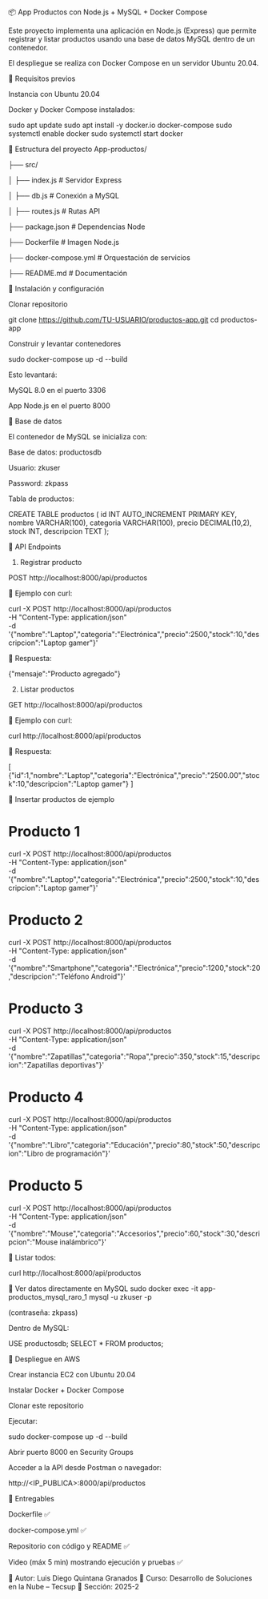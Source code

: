 📦 App Productos con Node.js + MySQL + Docker Compose

Este proyecto implementa una aplicación en Node.js (Express) que permite registrar y listar productos usando una base de datos MySQL dentro de un contenedor.

El despliegue se realiza con Docker Compose en un servidor Ubuntu 20.04.

📌 Requisitos previos

Instancia con Ubuntu 20.04

Docker y Docker Compose instalados:

sudo apt update
sudo apt install -y docker.io docker-compose
sudo systemctl enable docker
sudo systemctl start docker

📌 Estructura del proyecto
App-productos/
 
 ├── src/
 
 │   ├── index.js        # Servidor Express

 │   ├── db.js           # Conexión a MySQL
 
 │   ├── routes.js       # Rutas API
 
 ├── package.json        # Dependencias Node
 
 ├── Dockerfile          # Imagen Node.js
 
 ├── docker-compose.yml  # Orquestación de servicios

 ├── README.md           # Documentación

📌 Instalación y configuración

Clonar repositorio

git clone https://github.com/TU-USUARIO/productos-app.git
cd productos-app


Construir y levantar contenedores

sudo docker-compose up -d --build


Esto levantará:

MySQL 8.0 en el puerto 3306

App Node.js en el puerto 8000

📌 Base de datos

El contenedor de MySQL se inicializa con:

Base de datos: productosdb

Usuario: zkuser

Password: zkpass

Tabla de productos:

CREATE TABLE productos (
  id INT AUTO_INCREMENT PRIMARY KEY,
  nombre VARCHAR(100),
  categoria VARCHAR(100),
  precio DECIMAL(10,2),
  stock INT,
  descripcion TEXT
);

📌 API Endpoints
1. Registrar producto

POST http://localhost:8000/api/productos

📌 Ejemplo con curl:

curl -X POST http://localhost:8000/api/productos \
-H "Content-Type: application/json" \
-d '{"nombre":"Laptop","categoria":"Electrónica","precio":2500,"stock":10,"descripcion":"Laptop gamer"}'


📌 Respuesta:

{"mensaje":"Producto agregado"}

2. Listar productos

GET http://localhost:8000/api/productos

📌 Ejemplo con curl:

curl http://localhost:8000/api/productos


📌 Respuesta:

[
  {"id":1,"nombre":"Laptop","categoria":"Electrónica","precio":"2500.00","stock":10,"descripcion":"Laptop gamer"}
]

📌 Insertar productos de ejemplo
# Producto 1
curl -X POST http://localhost:8000/api/productos \
-H "Content-Type: application/json" \
-d '{"nombre":"Laptop","categoria":"Electrónica","precio":2500,"stock":10,"descripcion":"Laptop gamer"}'

# Producto 2
curl -X POST http://localhost:8000/api/productos \
-H "Content-Type: application/json" \
-d '{"nombre":"Smartphone","categoria":"Electrónica","precio":1200,"stock":20,"descripcion":"Teléfono Android"}'

# Producto 3
curl -X POST http://localhost:8000/api/productos \
-H "Content-Type: application/json" \
-d '{"nombre":"Zapatillas","categoria":"Ropa","precio":350,"stock":15,"descripcion":"Zapatillas deportivas"}'

# Producto 4
curl -X POST http://localhost:8000/api/productos \
-H "Content-Type: application/json" \
-d '{"nombre":"Libro","categoria":"Educación","precio":80,"stock":50,"descripcion":"Libro de programación"}'

# Producto 5
curl -X POST http://localhost:8000/api/productos \
-H "Content-Type: application/json" \
-d '{"nombre":"Mouse","categoria":"Accesorios","precio":60,"stock":30,"descripcion":"Mouse inalámbrico"}'


📌 Listar todos:

curl http://localhost:8000/api/productos

📌 Ver datos directamente en MySQL
sudo docker exec -it app-productos_mysql_raro_1 mysql -u zkuser -p


(contraseña: zkpass)

Dentro de MySQL:

USE productosdb;
SELECT * FROM productos;

📌 Despliegue en AWS

Crear instancia EC2 con Ubuntu 20.04

Instalar Docker + Docker Compose

Clonar este repositorio

Ejecutar:

sudo docker-compose up -d --build


Abrir puerto 8000 en Security Groups

Acceder a la API desde Postman o navegador:

http://<IP_PUBLICA>:8000/api/productos

📌 Entregables

Dockerfile ✅

docker-compose.yml ✅

Repositorio con código y README ✅

Video (máx 5 min) mostrando ejecución y pruebas ✅

🔹 Autor: Luis Diego Quintana Granados
🔹 Curso: Desarrollo de Soluciones en la Nube – Tecsup
🔹 Sección: 2025-2
